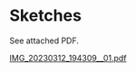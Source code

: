 # Sketches

See attached PDF.

[IMG_20230312_194309__01.pdf](https://github.com/UsabilityEngineering/RoomArranger/files/10953065/IMG_20230312_194309__01.pdf)
